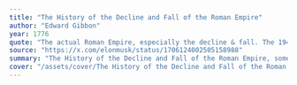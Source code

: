 ```yaml
---
title: "The History of the Decline and Fall of the Roman Empire"
author: "Edward Gibbon"
year: 1776
quote: "The actual Roman Empire, especially the decline & fall. The 1946 edition of Gibbon has the best book spine art I’ve ever seen."
source: "https://x.com/elonmusk/status/1706124002505158988"
summary: "The History of the Decline and Fall of the Roman Empire, sometimes shortened to Decline and Fall of the Roman Empire, is a six-volume work by the English historian Edward Gibbon. The six volumes cover, from 98 to 1590, the peak of the Roman Empire, the history of early Christianity and its emergence as the Roman state religion, the Fall of the Western Roman Empire, the rise of Genghis Khan and Tamerlane and the fall of Byzantium, as well as discussions on the ruins of Ancient Rome."
cover: "/assets/cover/The History of the Decline and Fall of the Roman Empire.jpg"
---
```

